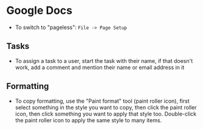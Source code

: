 # Google Docs

- To switch to "pageless": `File -> Page Setup`

## Tasks

- To assign a task to a user, start the task with their name, if that doesn't work, add a comment and mention their name or email address in it

## Formatting

- To copy formatting, use the "Paint format" tool (paint roller icon), first select something in the style you want to copy, then click the paint roller icon, then click something you want to apply that style too. Double-click the paint roller icon to apply the same style to many items.
